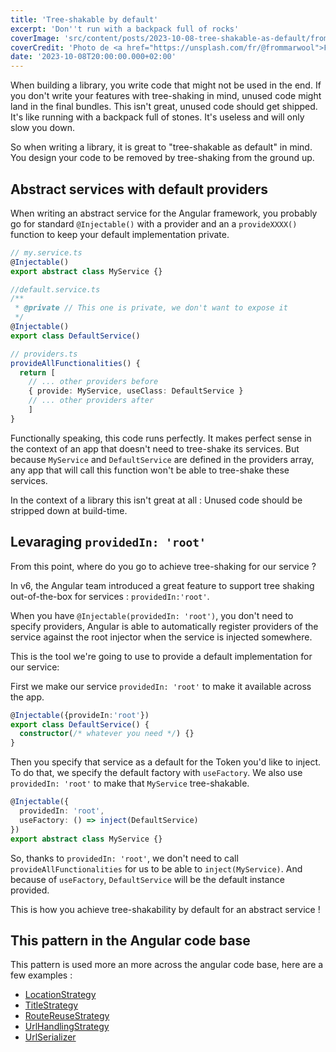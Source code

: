 ```yaml
---
title: 'Tree-shakable by default'
excerpt: 'Don''t run with a backpack full of rocks'
coverImage: 'src/content/posts/2023-10-08-tree-shakable-as-default/from-marwool-GbY8Xg5iTOA-unsplash.jpg'
coverCredit: 'Photo de <a href="https://unsplash.com/fr/@frommarwool">From Marwool</a> sur <a href="https://unsplash.com/fr/photos/GbY8Xg5iTOA">Unsplash</a>'
date: '2023-10-08T20:00:00.000+02:00'
---
```


When building a library, you write code that might not be used in the end.
If you don't write your features with tree-shaking in mind, unused code might land in the final bundles.
This isn't great, unused code should get shipped. It's like running with a backpack full of stones. It's useless and will only slow you down.

So when writing a library, it is great to "tree-shakable as default" in mind. You design your code to be removed by tree-shaking from the ground up.

## Abstract services with default providers

When writing an abstract service for the Angular framework, you probably go for standard `@Injectable()` with a provider and an a `provideXXXX()` function to keep your default implementation private.

```ts
// my.service.ts
@Injectable()
export abstract class MyService {}

//default.service.ts
/**
 * @private // This one is private, we don't want to expose it
 */
@Injectable()
export class DefaultService()

// providers.ts
provideAllFunctionalities() {
  return [
    // ... other providers before
    { provide: MyService, useClass: DefaultService }
    // ... other providers after
    ]
}
```

Functionally speaking, this code runs perfectly. It makes perfect sense in the context of an app that doesn't need to tree-shake its services. But because `MyService` and `DefaultService` are defined in the providers array, any app that will call this function won't be able to tree-shake these services.

In the context of a library this isn't great at all : Unused code should be stripped down at build-time.

## Levaraging `providedIn: 'root'`

From this point, where do you go to achieve tree-shaking for our service ?

In v6, the Angular team introduced a great feature to support tree shaking out-of-the-box for services : `providedIn:'root'`.

When you have `@Injectable(providedIn: 'root')`, you don't need to specify providers, Angular is able to automatically register providers of the service against the root injector when the service is injected somewhere.

This is the tool we're going to use to provide a default implementation for our service:

First we make our service `providedIn: 'root'` to make it available across the app.

```ts
@Injectable({provideIn:'root'})
export class DefaultService() {
  constructor(/* whatever you need */) {}
}
```

Then you specify that service as a default for the Token you'd like to inject. To do that, we specify the default factory with `useFactory`. We also use `providedIn: 'root'` to make that `MyService` tree-shakable.

```ts
@Injectable({
  providedIn: 'root', 
  useFactory: () => inject(DefaultService)
})
export abstract class MyService {}
```

So, thanks to `providedIn: 'root'`, we don't need to call `provideAllFunctionalities` for us to be able to `inject(MyService)`. And because of `useFactory`, `DefaultService` will be the default instance provided.

This is how you achieve tree-shakability by default for an abstract service !

## This pattern in the Angular code base

This pattern is used more an more across the angular code base, here are a few examples :

* [LocationStrategy](https://github.com/angular/angular/blob/00128e38538f12fe9bc72ede9b55149e0be5ead0/packages/common/src/location/location_strategy.ts#L33)
* [TitleStrategy](https://github.com/angular/angular/blob/00128e38538f12fe9bc72ede9b55149e0be5ead0/packages/router/src/page_title_strategy.ts#L38)
* [RouteReuseStrategy](https://github.com/angular/angular/blob/00128e38538f12fe9bc72ede9b55149e0be5ead0/packages/router/src/route_reuse_strategy.ts#L41)
* [UrlHandlingStrategy](https://github.com/angular/angular/blob/00128e38538f12fe9bc72ede9b55149e0be5ead0/packages/router/src/url_handling_strategy.ts#L20)
* [UrlSerializer](https://github.com/angular/angular/blob/00128e38538f12fe9bc72ede9b55149e0be5ead0/packages/router/src/url_tree.ts#L349)
